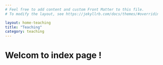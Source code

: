 ```yaml
---
# Feel free to add content and custom Front Matter to this file.
# To modify the layout, see https://jekyllrb.com/docs/themes/#overriding-theme-defaults

layout: home-teaching
title: "Teaching"
category: teaching
---
```

# Welcom to index page !
